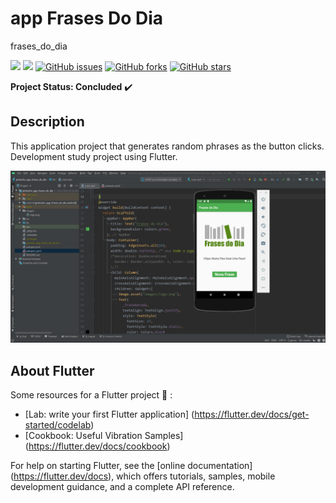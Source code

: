 # app Frases Do Dia

frases_do_dia

<img src="https://img.shields.io/static/v1?label=version&message=v1.0&color=success&style=flat"/> <img src="https://img.shields.io/static/v1?label=build&message=passing&color=success&style=flat"/>
<a href="https://github.com/Prof-Rodrigo-Silva/appFrasesDoDia/issues"><img alt="GitHub issues" src="https://img.shields.io/github/issues/Prof-Rodrigo-Silva/appFrasesDoDia"></a>
<a href="https://github.com/Prof-Rodrigo-Silva/appFrasesDoDia/network"><img alt="GitHub forks" src="https://img.shields.io/github/forks/Prof-Rodrigo-Silva/appFrasesDoDia"></a>
<a href="https://github.com/Prof-Rodrigo-Silva/appFrasesDoDia/stargazers"><img alt="GitHub stars" src="https://img.shields.io/github/stars/Prof-Rodrigo-Silva/appFrasesDoDia"></a>


**Project Status: Concluded** :heavy_check_mark:

## **Description**

This application project that generates random phrases as the button clicks. Development study project using Flutter.

<img src="https://github.com/Prof-Rodrigo-Silva/appFrasesDoDia/blob/master/1.png">

## **About Flutter**

Some resources for a Flutter project :hammer: :

- [Lab: write your first Flutter application] (https://flutter.dev/docs/get-started/codelab)
- [Cookbook: Useful Vibration Samples] (https://flutter.dev/docs/cookbook)

For help on starting Flutter, see the
[online documentation] (https://flutter.dev/docs), which offers tutorials,
samples, mobile development guidance, and a complete API reference.
